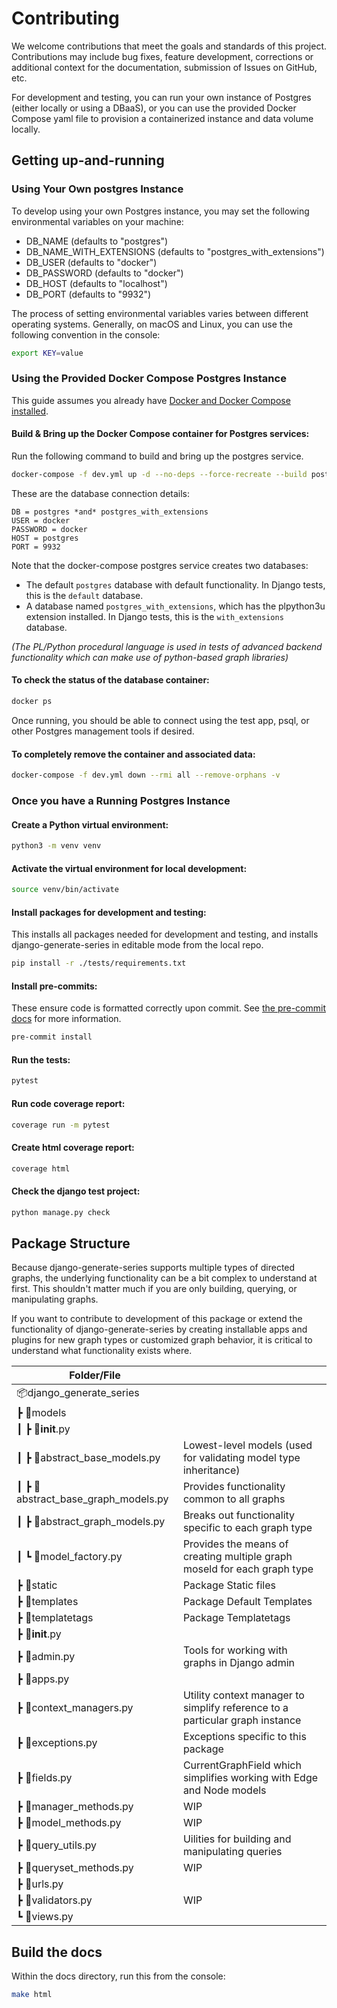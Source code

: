 # Contributing

We welcome contributions that meet the goals and standards of this project. Contributions may include bug fixes, feature development, corrections or additional context for the documentation, submission of Issues on GitHub, etc.

For development and testing, you can run your own instance of Postgres (either locally or using a DBaaS), or you can use the provided Docker Compose yaml file to provision a containerized instance and data volume locally.


## Getting up-and-running

### Using Your Own postgres Instance

To develop using your own Postgres instance, you may set the following environmental variables on your machine:

- DB_NAME (defaults to "postgres")
- DB_NAME_WITH_EXTENSIONS (defaults to "postgres_with_extensions")
- DB_USER (defaults to "docker")
- DB_PASSWORD (defaults to "docker")
- DB_HOST (defaults to "localhost")
- DB_PORT (defaults to "9932")

The process of setting environmental variables varies between different operating systems. Generally, on macOS and Linux, you can use the following convention in the console:

```bash
export KEY=value
```

### Using the Provided Docker Compose Postgres Instance

This guide assumes you already have [Docker and Docker Compose installed](https://docs.docker.com/compose/install/).

#### Build & Bring up the Docker Compose container for Postgres services:

Run the following command to build and bring up the postgres service.

```bash
docker-compose -f dev.yml up -d --no-deps --force-recreate --build postgres
```

These are the database connection details:

    DB = postgres *and* postgres_with_extensions
    USER = docker
    PASSWORD = docker
    HOST = postgres
    PORT = 9932

Note that the docker-compose postgres service creates two databases:

- The default `postgres` database with default functionality. In Django tests, this is the `default` database.
- A database named `postgres_with_extensions`, which has the plpython3u extension installed. In Django tests, this is the `with_extensions` database.

*(The PL/Python procedural language is used in tests of advanced backend functionality which can make use of python-based graph libraries)*

#### To check the status of the database container:

```bash
docker ps
```

Once running, you should be able to connect using the test app, psql, or other Postgres management tools if desired.

#### To completely remove the container and associated data:

```bash
docker-compose -f dev.yml down --rmi all --remove-orphans -v
```

### Once you have a Running Postgres Instance

#### Create a Python virtual environment:

```bash
python3 -m venv venv
```

#### Activate the virtual environment for local development:

```bash
source venv/bin/activate
```

#### Install packages for development and testing:

This installs all packages needed for development and testing, and installs django-generate-series in editable mode from the local repo.

```bash
pip install -r ./tests/requirements.txt
```

#### Install pre-commits:

These ensure code is formatted correctly upon commit. See [the pre-commit docs](https://pre-commit.com/) for more information.

```bash
pre-commit install
```

#### Run the tests:

```bash
pytest
```

#### Run code coverage report:

```bash
coverage run -m pytest
```

#### Create html coverage report:

```bash
coverage html
```

#### Check the django test project:

```bash
python manage.py check
```


## Package Structure

Because django-generate-series supports multiple types of directed graphs, the underlying functionality can be a bit complex to understand at first. This shouldn't matter much if you are only building, querying, or manipulating graphs.

If you want to contribute to development of this package or extend the functionality of django-generate-series by creating installable apps and plugins for new graph types or customized graph behavior, it is critical to understand what functionality exists where.

| Folder/File                        |                                                                              |
| ---------------------------------- | ---------------------------------------------------------------------------- |
| 📦django_generate_series            |                                                                              |
| ┣ 📂models                          |                                                                              |
| ┃ ┣ 📜__init__.py                   |                                                                              |
| ┃ ┣ 📜abstract_base_models.py       | Lowest-level models (used for validating model type inheritance)             |
| ┃ ┣ 📜abstract_base_graph_models.py | Provides functionality common to all graphs                                  |
| ┃ ┣ 📜abstract_graph_models.py      | Breaks out functionality specific to each graph type                         |
| ┃ ┗ 📜model_factory.py              | Provides the means of creating multiple graph moseld for each graph type     |
| ┣ 📂static                          | Package Static files                                                         |
| ┣ 📂templates                       | Package Default Templates                                                    |
| ┣ 📂templatetags                    | Package Templatetags                                                         |
| ┣ 📜__init__.py                     |                                                                              |
| ┣ 📜admin.py                        | Tools for working with graphs in Django admin                                |
| ┣ 📜apps.py                         |                                                                              |
| ┣ 📜context_managers.py             | Utility context manager to simplify reference to a particular graph instance |
| ┣ 📜exceptions.py                   | Exceptions specific to this package                                          |
| ┣ 📜fields.py                       | CurrentGraphField which simplifies working with Edge and Node models         |
| ┣ 📜manager_methods.py              | WIP                                                                          |
| ┣ 📜model_methods.py                | WIP                                                                          |
| ┣ 📜query_utils.py                  | Uilities for building and manipulating queries                               |
| ┣ 📜queryset_methods.py             | WIP                                                                          |
| ┣ 📜urls.py                         |                                                                              |
| ┣ 📜validators.py                   | WIP                                                                          |
| ┗ 📜views.py                        |                                                                              |


## Build the docs

Within the docs directory, run this from the console:

```bash
make html
```
